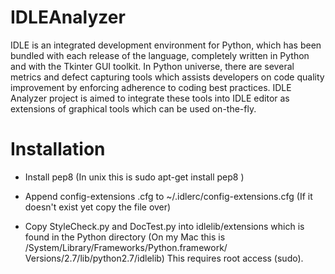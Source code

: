 IDLEAnalyzer
============

IDLE is an integrated development environment for Python, which has been bundled with each release of the language,
completely  written in Python and with the Tkinter GUI toolkit. In Python universe, there are  several metrics and 
defect capturing tools which assists developers on code quality improvement by enforcing adherence to coding best 
practices. IDLE Analyzer project is aimed to integrate these tools into IDLE editor as extensions of graphical tools 
which can be used on-the-fly.  

Installation
============

- Install pep8 (In unix this is sudo apt-get install pep8 )

- Append config-extensions .cfg to ~/.idlerc/config-extensions.cfg
      (If it doesn't exist yet copy the file over)
    
- Copy StyleCheck.py and DocTest.py into idlelib/extensions
      which is found in the Python directory
      (On my Mac this is /System/Library/Frameworks/Python.framework/
                      Versions/2.7/lib/python2.7/idlelib)
      This requires root access (sudo). 

